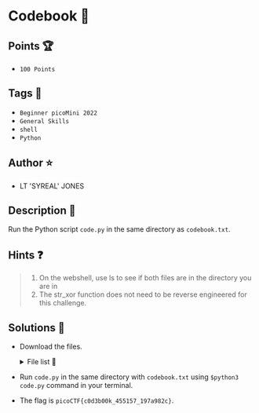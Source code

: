 # Codebook :blue_book:
## Points 🏆
- ```100 Points```

## Tags 🔗
- ```Beginner picoMini 2022```
- ```General Skills```
- ```shell```
- ```Python```

## Author ⭐
- LT 'SYREAL' JONES

## Description :book:
Run the Python script ```code.py``` in the same directory as ```codebook.txt```.

## Hints ❓
> 1. On the webshell, use ls to see if both files are in the directory you are in
> 2. The str_xor function does not need to be reverse engineered for this challenge.

## Solutions 🎯
- Download the files.
  <details>
  <summary>File list 📁</summary>
   |FILE|DOWNLOAD|
   |----|--------|
   |code.py|[Click here](https://artifacts.picoctf.net/c/102/code.py)|
   |codebook.txt|[Click here](https://artifacts.picoctf.net/c/102/codebook.txt)|
  </details>

- Run ```code.py``` in the same directory with ```codebook.txt``` using ```$python3 code.py``` command in your terminal.
- The flag is ```picoCTF{c0d3b00k_455157_197a982c}```.
